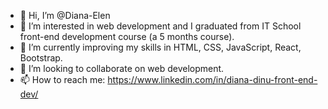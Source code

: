 - 👋 Hi, I’m @Diana-Elen
- 👀 I’m interested in web development and I graduated from IT School front-end development course (a 5 months course).
- 🌱 I’m currently improving my skills in HTML, CSS, JavaScript, React, Bootstrap.
- 💞️ I’m looking to collaborate on web development.
- 📫 How to reach me: https://www.linkedin.com/in/diana-dinu-front-end-dev/

<!---
Diana-Elen/Diana-Elen is a ✨ special ✨ repository because its `README.md` (this file) appears on your GitHub profile.
You can click the Preview link to take a look at your changes.
--->
